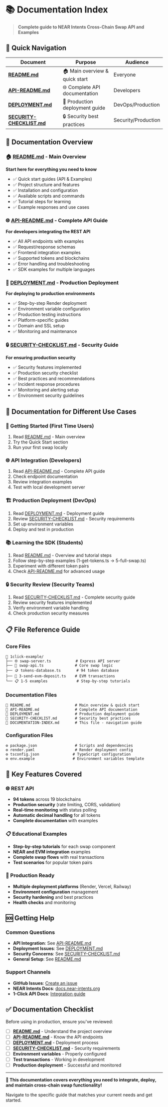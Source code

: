 # 📚 Documentation Index

> **Complete guide to NEAR Intents Cross-Chain Swap API and Examples**

## 🚀 Quick Navigation

| Document | Purpose | Audience |
|----------|---------|----------|
| **[README.md](./README.md)** | 🏠 Main overview & quick start | Everyone |
| **[API-README.md](./API-README.md)** | 🌐 Complete API documentation | Developers |
| **[DEPLOYMENT.md](./DEPLOYMENT.md)** | 🚀 Production deployment guide | DevOps/Production |
| **[SECURITY-CHECKLIST.md](./SECURITY-CHECKLIST.md)** | 🔒 Security best practices | Security/Production |

## 📖 Documentation Overview

### **🏠 [README.md](./README.md) - Main Overview**
**Start here for everything you need to know**

- ✅ Quick start guides (API & Examples)
- ✅ Project structure and features
- ✅ Installation and configuration
- ✅ Available scripts and commands
- ✅ Tutorial steps for learning
- ✅ Example responses and use cases

### **🌐 [API-README.md](./API-README.md) - Complete API Guide**
**For developers integrating the REST API**

- ✅ All API endpoints with examples
- ✅ Request/response schemas
- ✅ Frontend integration examples
- ✅ Supported tokens and blockchains
- ✅ Error handling and troubleshooting
- ✅ SDK examples for multiple languages

### **🚀 [DEPLOYMENT.md](./DEPLOYMENT.md) - Production Deployment**
**For deploying to production environments**

- ✅ Step-by-step Render deployment
- ✅ Environment variable configuration
- ✅ Production testing instructions
- ✅ Platform-specific guides
- ✅ Domain and SSL setup
- ✅ Monitoring and maintenance

### **🔒 [SECURITY-CHECKLIST.md](./SECURITY-CHECKLIST.md) - Security Guide**
**For ensuring production security**

- ✅ Security features implemented
- ✅ Production security checklist
- ✅ Best practices and recommendations
- ✅ Incident response procedures
- ✅ Monitoring and alerting setup
- ✅ Environment security guidelines

## 🎯 Documentation for Different Use Cases

### **🚀 Getting Started (First Time Users)**
1. Read [README.md](./README.md) - Main overview
2. Try the Quick Start section
3. Run your first swap locally

### **🌐 API Integration (Developers)**
1. Read [API-README.md](./API-README.md) - Complete API guide
2. Check endpoint documentation
3. Review integration examples
4. Test with local development server

### **🏗️ Production Deployment (DevOps)**
1. Read [DEPLOYMENT.md](./DEPLOYMENT.md) - Deployment guide
2. Review [SECURITY-CHECKLIST.md](./SECURITY-CHECKLIST.md) - Security requirements
3. Set up environment variables
4. Deploy and test in production

### **📚 Learning the SDK (Students)**
1. Read [README.md](./README.md) - Overview and tutorial steps
2. Follow step-by-step examples (1-get-tokens.ts → 5-full-swap.ts)
3. Experiment with different token pairs
4. Check [API-README.md](./API-README.md) for advanced usage

### **🔒 Security Review (Security Teams)**
1. Read [SECURITY-CHECKLIST.md](./SECURITY-CHECKLIST.md) - Complete security guide
2. Review security features implemented
3. Verify environment variable handling
4. Check production security measures

## 📋 File Reference Guide

### **Core Files**
```
📁 1click-example/
├── 🌐 swap-server.ts           # Express API server
├── 🔧 swap-api.ts              # Core swap logic
├── 🪙 tokens-database.ts       # 94 token database
├── 💸 3-send-evm-deposit.ts    # EVM transactions
└── 📋 1-5 examples             # Step-by-step tutorials
```

### **Documentation Files**
```
📖 README.md                    # Main overview & quick start
📖 API-README.md                # Complete API documentation  
📖 DEPLOYMENT.md                # Production deployment guide
📖 SECURITY-CHECKLIST.md        # Security best practices
📖 DOCUMENTATION-INDEX.md       # This file - navigation guide
```

### **Configuration Files**
```
⚙️ package.json                 # Scripts and dependencies
⚙️ render.yaml                  # Render deployment config
⚙️ tsconfig.json               # TypeScript configuration
⚙️ env.example                 # Environment variables template
```

## 🌟 Key Features Covered

### **🌐 REST API**
- **94 tokens** across 19 blockchains
- **Production security** (rate limiting, CORS, validation)
- **Real-time monitoring** with status polling
- **Automatic decimal handling** for all tokens
- **Complete documentation** with examples

### **📋 Educational Examples**
- **Step-by-step tutorials** for each swap component
- **NEAR and EVM integration** examples  
- **Complete swap flows** with real transactions
- **Test scenarios** for popular token pairs

### **🚀 Production Ready**
- **Multiple deployment platforms** (Render, Vercel, Railway)
- **Environment configuration** management
- **Security hardening** and best practices
- **Health checks** and monitoring

## 🆘 Getting Help

### **Common Questions**
- **API Integration**: See [API-README.md](./API-README.md)
- **Deployment Issues**: See [DEPLOYMENT.md](./DEPLOYMENT.md)
- **Security Concerns**: See [SECURITY-CHECKLIST.md](./SECURITY-CHECKLIST.md)
- **General Setup**: See [README.md](./README.md)

### **Support Channels**
- **GitHub Issues**: [Create an issue](https://github.com/your-repo/issues)
- **NEAR Intents Docs**: [docs.near-intents.org](https://docs.near-intents.org)
- **1-Click API Docs**: [Integration guide](https://docs.near-intents.org/near-intents/integration/distribution-channels/1click-api)

## ✅ Documentation Checklist

Before using in production, ensure you've reviewed:

- [ ] **[README.md](./README.md)** - Understand the project overview
- [ ] **[API-README.md](./API-README.md)** - Know the API endpoints
- [ ] **[DEPLOYMENT.md](./DEPLOYMENT.md)** - Deployment process
- [ ] **[SECURITY-CHECKLIST.md](./SECURITY-CHECKLIST.md)** - Security requirements
- [ ] **Environment variables** - Properly configured
- [ ] **Test transactions** - Working in development
- [ ] **Production deployment** - Successful and monitored

---

**🎯 This documentation covers everything you need to integrate, deploy, and maintain cross-chain swap functionality!**

Navigate to the specific guide that matches your current needs and get started.